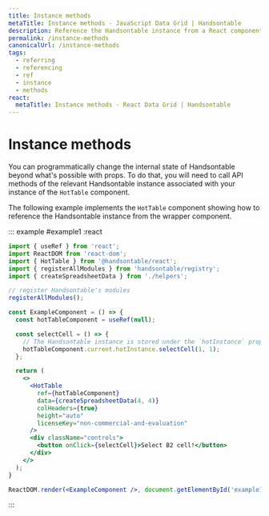```yaml
---
title: Instance methods
metaTitle: Instance methods - JavaScript Data Grid | Handsontable
description: Reference the Handsontable instance from a React component, to programmatically perform actions such as selecting cells.
permalink: /instance-methods
canonicalUrl: /instance-methods
tags:
  - referring
  - referencing
  - ref
  - instance
  - methods
react:
  metaTitle: Instance methods - React Data Grid | Handsontable
---
```


# Instance methods

You can programmatically change the internal state of Handsontable beyond what's possible with props. To do that, you will need to call API methods of the relevant Handsontable instance associated with your instance of the `HotTable` component.

The following example implements the `HotTable` component showing how to reference the Handsontable instance from the wrapper component. 

::: example #example1 :react
```jsx
import { useRef } from 'react';
import ReactDOM from 'react-dom';
import { HotTable } from '@handsontable/react';
import { registerAllModules } from 'handsontable/registry';
import { createSpreadsheetData } from './helpers';

// register Handsontable's modules
registerAllModules();

const ExampleComponent = () => {
  const hotTableComponent = useRef(null);

  const selectCell = () => {
    // The Handsontable instance is stored under the `hotInstance` property of the wrapper component.
    hotTableComponent.current.hotInstance.selectCell(1, 1);
  };

  return (
    <>
      <HotTable
        ref={hotTableComponent}
        data={createSpreadsheetData(4, 4)}
        colHeaders={true}
        height="auto"
        licenseKey="non-commercial-and-evaluation"
      />
      <div className="controls">
        <button onClick={selectCell}>Select B2 cell!</button>
      </div>
    </>
  );
}

ReactDOM.render(<ExampleComponent />, document.getElementById('example1'));
```
:::
